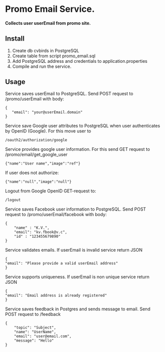 # Promo Email Service.

#### Collects user userEmail from promo site.

## Install

1. Create db cvbirds in PostgreSQL
2. Create table from script promo_email.sql
3. Add PostgreSQL address and credentials to application.properties
4. Compile and run the service.

## Usage

Service saves userEmail to PostgreSQL. Send POST request to /promo/userEmail with body:<br>
```
{
   "email": "your@userEmail.domain"
}
```
Service save Google user attributes to PostgreSQL when user authenticates by OpenID (Google).
For this move user to 
```
/oauth2/authorization/google
```

Service provides google user information. For this send GET request to /promo/email/get_google_user
```
{"name":"User name","image":"ref"}
```
If user does not authorize:
```
{"name":"null","image":"null"}
```
Logout from Google OpenID GET-request to:
```
/logout
```

Service saves Facebook user information to PostgreSQL. Send POST request to /promo/userEmail/facebook with body:<br>
```
{
    "name" : "K.V.",
    "email": "kv.fbook@v.c",
    "id" : "123455679890"
}
```

Service validates emails. If userEmail is invalid service return JSON<br>
```
{
"email": "Please provide a valid userEmail address"
}
```

Service supports uniqueness. If userEmail is non unique service return JSON
```
{
"email": "Email address is already registered"
}
```

Service saves feedback in Postgres and sends message to email. Send POST request to /feedback
```
{
    "topic": "Subject",
    "name": "UserName",
    "email": "user@email.com",
    "message": "Hello"
}